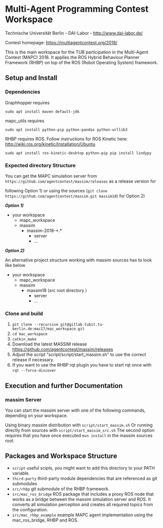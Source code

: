 # Multi-Agent Programming Contest Workspace

Technische Universität Berlin - DAI-Labor - http://www.dai-labor.de/

Contest homepage: https://multiagentcontest.org/2018/

This is the main workspace for the TUB participation in the Multi-Agent Contest (MAPC) 2018.
It applies the ROS Hybrid Behaviour Planner Framework (RHBP) on top of the ROS (Robot Operating System) framework.

## Setup and Install

### Dependencies

Graphhopper requires
```
sudo apt install maven default-jdk
```
mapc_utils requires

```
sudo apt install python-pip python-pandas python-urllib3
```
RHBP requires ROS. Follow instructions for ROS Kinetic here: http://wiki.ros.org/kinetic/Installation/Ubuntu
```
sudo apt install ros-kinetic-desktop python-pip pip install lindypy
```

### Expected directory Structure

You can get the MAPC simulation server from `https://github.com/agentcontest/massim/releases` as a release version for

following Option 1) or using the sources (`git clone https://github.com/agentcontest/massim.git massim18`) for Option 2)

***Option 1)***

* your workspace
    * mapc_workspace
    * massim
        * massim-2018-\*.\*
           * server
           * ...

***Option 2)***

An alternative project structure working with massim sources has to look like below

* your workspace
    * mapc_workspace
    * massim
        * massim18 (src root directory )
            * server
            * ...

### Clone and build

1. `git clone --recursive git@gitlab.tubit.tu-berlin.de:mac17/mac_workspace.git`
2. `cd mac_workspace`
3. `catkin_make`
4. Download the latest MASSIM release https://github.com/agentcontest/massim/releases
5. Adjust the script "script/script/start_massim.sh" to use the correct release if necessary.
6. If you want to use the RHBP rqt plugin you have to start rqt once with `rqt --force-discover`

## Execution and further Documentation

### massim Server

You can start the massim server with one of the following commands, depending on your workspace.

Using binary massim distribution with
`script/start_massim.sh`
Or running directly from sources with `script/start_massim_src.sh`
The second option requires that you have once executed `mvn install` in the massim sources root.

## Packages and Workspace Structure

* `script` useful scipts, you might want to add this directory to your PATH variable.
* `third-party` third-party module dependencies that are referenced as git submodules
* `src/rhbp` git submodule of the RHBP framework.
* `src/mac_ros_bridge` ROS package that includes a proxy ROS node that works as a bridge between the massim simulation server and ROS. It converts all simulation perception and creates all required topics from the configuration.
* `src/mac_rhbp_example` example MAPC agent implementation using the mac_ros_bridge, RHBP and ROS.
